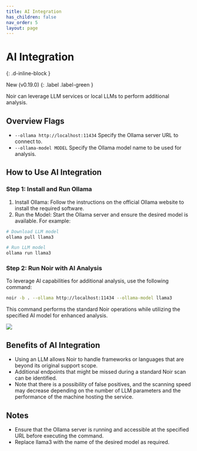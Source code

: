 ```yaml
---
title: AI Integration
has_children: false
nav_order: 5
layout: page
---
```


# AI Integration
{: .d-inline-block }

New (v0.19.0) 
{: .label .label-green }

Noir can leverage LLM services or local LLMs to perform additional analysis.

## Overview Flags

* `--ollama http://localhost:11434` Specify the Ollama server URL to connect to.
* `--ollama-model MODEL` Specify the Ollama model name to be used for analysis.


## How to Use AI Integration
### Step 1: Install and Run Ollama

1. Install Ollama: Follow the instructions on the official Ollama website to install the required software.
2. Run the Model: Start the Ollama server and ensure the desired model is available. For example:

```bash
# Download LLM model
ollama pull llama3

# Run LLM model
ollama run llama3
```

### Step 2: Run Noir with AI Analysis

To leverage AI capabilities for additional analysis, use the following command:

```bash
noir -b . --ollama http://localhost:11434 --ollama-model llama3
```

This command performs the standard Noir operations while utilizing the specified AI model for enhanced analysis.

![](../../images/advanced/ollama.jpeg)

## Benefits of AI Integration

* Using an LLM allows Noir to handle frameworks or languages that are beyond its original support scope.
* Additional endpoints that might be missed during a standard Noir scan can be identified.
* Note that there is a possibility of false positives, and the scanning speed may decrease depending on the number of LLM parameters and the performance of the machine hosting the service.

## Notes

* Ensure that the Ollama server is running and accessible at the specified URL before executing the command.
* Replace llama3 with the name of the desired model as required.
